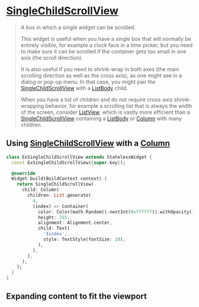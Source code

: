 # [SingleChildScrollView](https://api.flutter.dev/flutter/widgets/SingleChildScrollView-class.html)

> A box in which a single widget can be scrolled.
>
> This widget is useful when you have a single box that will normally be entirely visible, for example a clock face in a time picker, but you need to make sure it can be scrolled if the container gets too small in one axis (the scroll direction).
>
> It is also useful if you need to shrink-wrap in both axes (the main scrolling direction as well as the cross axis), as one might see in a dialog or pop-up menu. In that case, you might pair the [SingleChildScrollView](https://api.flutter.dev/flutter/widgets/SingleChildScrollView-class.html) with a [ListBody](https://api.flutter.dev/flutter/widgets/ListBody-class.html) child.
>
> When you have a list of children and do not require cross-axis shrink-wrapping behavior, for example a scrolling list that is always the width of the screen, consider [ListView](https://api.flutter.dev/flutter/widgets/ListView-class.html), which is vastly more efficient than a [SingleChildScrollView](https://api.flutter.dev/flutter/widgets/SingleChildScrollView-class.html) containing a [ListBody](https://api.flutter.dev/flutter/widgets/ListBody-class.html) or [Column](https://api.flutter.dev/flutter/widgets/Column-class.html) with many children.

## Using [SingleChildScrollView](https://api.flutter.dev/flutter/widgets/SingleChildScrollView-class.html) with a [Column](https://api.flutter.dev/flutter/widgets/Column-class.html)

```dart
class ExSingleChildScrollView extends StatelessWidget {
  const ExSingleChildScrollView({super.key});

  @override
  Widget build(BuildContext context) {
    return SingleChildScrollView(
      child: Column(
        children: List.generate(
          4,
          (index) => Container(
            color: Color(math.Random().nextInt(0xffffff)).withOpacity(1),
            height: 255,
            alignment: Alignment.center,
            child: Text(
              '$index',
              style: TextStyle(fontSize: 28),
            ),
          ),
        ),
      ),
    );
  }
}
```

## Expanding content to fit the viewport

```dart
```

